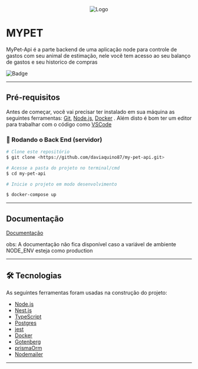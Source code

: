 <div style="display: flex; justify-content: center; align-items: center;">
  <img src="https://raw.githubusercontent.com/daviaquino87/my-pet-api/realese/homolog/.github/img/image.jpg" alt="Logo">
</div>


# MYPET
MyPet-Api é a parte backend de uma aplicação node para controle de gastos com seu animal de estimação, nele você tem acesso ao seu balanço de gastos e seu historico de compras

![Badge](https://img.shields.io/badge/Mypet-backend-%237159c1?style=for-the-badge&logo=ghost)

<hr>

## Pré-requisitos

Antes de começar, você vai precisar ter instalado em sua máquina as seguintes ferramentas:
[Git](https://git-scm.com), [Node.js](https://nodejs.org/en/), [Docker](https://docs.docker.com/) . 
Além disto é bom ter um editor para trabalhar com o código como [VSCode](https://code.visualstudio.com/)


### 🎲 Rodando o Back End (servidor)

```bash
# Clone este repositório
$ git clone <https://github.com/daviaquino87/my-pet-api.git>

# Acesse a pasta do projeto no terminal/cmd
$ cd my-pet-api

# Inicie o projeto em modo desenvolvimento

$ docker-compose up
```

<hr>

## Documentação

[Documentação](http://localhost:3000/docs)

obs: A documentação não fica disponível caso a variável de ambiente NODE_ENV esteja como production

<hr>

## 🛠 Tecnologias

As seguintes ferramentas foram usadas na construção do projeto:

- [Node.js](https://nodejs.org/en/)
- [Nest.js](https://docs.nestjs.com/)
- [TypeScript](https://www.typescriptlang.org/)
- [Postgres](https://www.postgresql.org/)
- [jest](https://jestjs.io/pt-BR/)
- [Docker](https://docs.docker.com/)
- [Gotenberg](https://gotenberg.dev/)
- [prismaOrm](https://www.prisma.io/docs)
- [Nodemailer](https://nodemailer.com/about/)


<hr>

